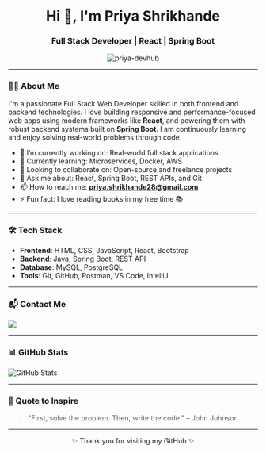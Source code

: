 <h1 align="center">Hi 👋, I'm Priya Shrikhande</h1>
<h3 align="center">Full Stack Developer | React | Spring Boot</h3>

<p align="center">
  <img src="https://komarev.com/ghpvc/?username=priya-devhub&label=Profile%20views&color=0e75b6&style=flat" alt="priya-devhub" />
</p>

---

### 👩‍💻 About Me

I'm a passionate Full Stack Web Developer skilled in both frontend and backend technologies. I love building responsive and performance-focused web apps using modern frameworks like **React**, and powering them with robust backend systems built on **Spring Boot**. I am continuously learning and enjoy solving real-world problems through code.

- 🔭 I’m currently working on: Real-world full stack applications  
- 🌱 Currently learning: Microservices, Docker, AWS  
- 👯 Looking to collaborate on: Open-source and freelance projects  
- 💬 Ask me about: React, Spring Boot, REST APIs, and Git  
- 📫 How to reach me: **priya.shrikhande28@gmail.com**  
- ⚡ Fun fact: I love reading books in my free time 📚

---

### 🛠️ Tech Stack

- **Frontend**: HTML, CSS, JavaScript, React, Bootstrap
- **Backend**: Java, Spring Boot, REST API
- **Database**: MySQL, PostgreSQL
- **Tools**: Git, GitHub, Postman, VS Code, IntelliJ

---

### 📬 Contact Me

<p align="left">
  <a href="mailto:priya.shrikhande28@gmail.com"><img src="https://img.shields.io/badge/Email-%23D14836.svg?&style=for-the-badge&logo=gmail&logoColor=white" /></a>
</p>

---

### 📊 GitHub Stats

<p align="left">
  <img src="https://github-readme-stats.vercel.app/api?username=priya-devhub&show_icons=true&locale=en" alt="GitHub Stats" />
</p>

---

### 🧠 Quote to Inspire

> "First, solve the problem. Then, write the code." – John Johnson

---

<p align="center">✨ Thank you for visiting my GitHub ✨</p>
